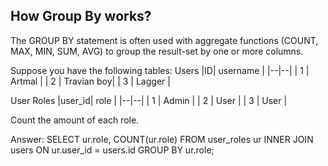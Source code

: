 ## How Group By works?
The GROUP BY statement is often used with aggregate functions (COUNT, MAX, MIN, SUM, AVG) to group the result-set by one or more columns.

Suppose you have the following tables:
Users
|ID| username |
|--|--|
| 1 | Artmal |
| 2 | Travian boy|
| 3 | Lagger |

User Roles
|user_id| role |
|--|--|
| 1 | Admin |
| 2 | User |
| 3 | User |

Count the amount of each role.

Answer:
SELECT ur.role, COUNT(ur.role) FROM user_roles ur INNER JOIN users ON ur.user_id = users.id GROUP BY ur.role;

